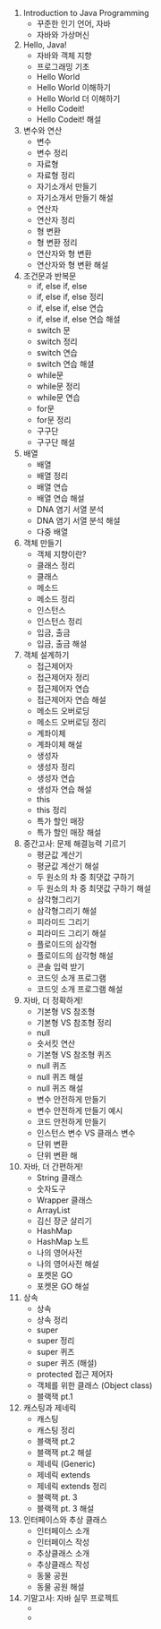 
<ol>
    <li>
        Introduction to Java Programming
        <ul>
            <li>꾸준한 인기 언어, 자바</li>
            <li>자바와 가상머신</li>
        </ul>
    </li>
    <li>
        Hello, Java!
        <ul>
            <li>자바와 객체 지향</li>
            <li>프로그래밍 기초</li>
            <li>Hello World</li>
            <li>Hello World 이해하기</li>
            <li>Hello World 더 이해하기</li>
            <li>Hello Codeit!</li>
            <li>Hello Codeit! 해설</li>
        </ul>
    </li>
    <li>
        변수와 연산
        <ul>
            <li>변수</li>
            <li>변수 정리</li>
            <li>자료형</li>
            <li>자료형 정리</li>
            <li>자기소개서 만들기</li>
            <li>자기소개서 만들기 해설</li>
            <li>연산자</li>
            <li>연산자 정리</li>
            <li>형 변환</li>
            <li>형 변환 정리</li>
            <li>연산자와 형 변환</li>
            <li>연산자와 형 변환 해설</li>
        </ul>
    </li>
    <li>
        조건문과 반복문
        <ul>
            <li>if, else if, else</li>
            <li>if, else if, else 정리</li>
            <li>if, else if, else 연습</li>
            <li>if, else if, else 연습 해설</li>
            <li>switch 문</li>
            <li>switch 정리</li>
            <li>switch 연습</li>
            <li>switch 연습 해셜</li>
            <li>while문</li>
            <li>while문 정리</li>
            <li>while문 연습</li>
            <li>for문</li>
            <li>for문 정리</li>
            <li>구구단</li>
            <li>구구단 해설</li>
        </ul>
    </li>
    <li>
        배열
        <ul>
            <li>배열</li>
            <li>배열 정리</li>
            <li>배열 연습</li>
            <li>배열 연습 해설</li>
            <li>DNA 염기 서열 분석</li>
            <li>DNA 염기 서열 분석 해설</li>
            <li>다중 배열</li>
        </ul>
    </li>
    <li>
        객체 만들기
        <ul>
            <li>객체 지향이란?</li>
            <li>클래스 정리</li>
            <li>클래스</li>
            <li>메소드</li>
            <li>메소드 정리</li>
            <li>인스턴스</li>
            <li>인스턴스 정리</li>
            <li>입금, 출금</li>
            <li>입금, 출금 해설</li>
        </ul>
    </li>
    <li>
        객체 설계하기
        <ul>
            <li>접근제어자</li>
            <li>접근제어자 정리</li>
            <li>접근제어자 연습</li>
            <li>접근제어자 연습 해설</li>
            <li>메소드 오버로딩</li>
            <li>메소드 오버로딩 정리</li>
            <li>계좌이체</li>
            <li>계좌이체 해설</li>
            <li>생성자</li>
            <li>생성자 정리</li>
            <li>생성자 연습</li>
            <li>생성자 연습 해설</li>
            <li>this</li>
            <li>this 정리</li>
            <li>특가 할인 매장</li>
            <li>특가 할인 매장 해설</li>
        </ul>
    </li>
    <li>
        중간고사: 문제 해결능력 기르기
        <ul>
            <li>평균값 계산기</li>
            <li>평균값 계산기 해설</li>
            <li>두 원소의 차 중 최댓값 구하기</li>
            <li>두 원소의 차 중 최댓값 구하기 해설</li>
            <li>삼각형그리기</li>
            <li>삼각형그리기 해설</li>
            <li>피라미드 그리기</li>
            <li>피라미드 그리기 해설</li>
            <li>플로이드의 삼각형</li>
            <li>플로이드의 삼각형 해설</li>
            <li>콘솔 입력 받기 </li>
            <li>코드잇 소개 프로그램</li>
            <li>코드잇 소개 프로그램 해설</li>
         </ul>
    </li>
    <li>
        자바, 더 정확하게!
        <ul>
            <li>기본형 VS 참조형</li>
            <li>기본형 VS 참조형 정리</li>
            <li>null</li>
            <li>숏서킷 연산</li>
            <li>기본형 VS 참조형 퀴즈</li>
            <li>null 퀴즈</li>
            <li>null 퀴즈 해설</li>
            <li>null 퀴즈 해설</li>
            <li>변수 안전하게 만들기</li>
            <li>변수 안전하게 만들기 예시</li>
            <li>코드 안전하게 만들기</li>
            <li>인스턴스 변수 VS 클래스 변수</li>
            <li>단위 변환</li>
            <li>단위 변환 해</li>
        </ul>
    </li>
    <li>
        자바, 더 간편하게!
        <ul>    
            <li>String 클래스</li>
            <li>숫자도구</li>
            <li>Wrapper 클래스</li>
            <li>ArrayList</li>
            <li>김신 장군 살리기</li>
            <li>HashMap</li>
            <li>HashMap 노트</li>
            <li>나의 영어사전</li>
            <li>나의 영어사전 해설</li>
            <li>포켓몬 GO</li>
            <li>포켓몬 GO 해설</li>
        </ul>
    </li>
    <li>
        상속
        <ul>
            <li>상속</li>
            <li>상속 정리</li>
            <li>super</li>
            <li>super 정리</li>
            <li>super 퀴즈</li>
            <li>super 퀴즈 (해설)</li>
            <li>protected 접근 제어자</li>
            <li>객체를 위한 클래스 (Object class)</li>
            <li>블랙잭 pt.1</li>
        </ul>
    </li>
    <li>
        캐스팅과 제네릭
        <ul>    
            <li>캐스팅</li>
            <li>캐스팅 정리</li>
            <li>블랙잭 pt.2</li>
            <li>블랙잭 pt.2 해설</li>
            <li>제네릭 (Generic)</li>
            <li>제네릭 extends</li>
            <li>제네릭 extends 정리</li>
            <li>블랙잭 pt. 3</li>
            <li>블랙잭 pt. 3 해설</li>
        </ul>
    </li>
    </li>
    <li>
        인터페이스와 추상 클래스
        <ul>
            <li>인터페이스 소개</li>
            <li>인터페이스 작성</li>
            <li>추상클래스 소개</li>
            <li>추상클래스 작성</li>
            <li>동물 공원</li>
            <li>동물 공원 해설</li>
        </ul>
    </li>
    <li>
        기말고사: 자바 실무 프로젝트
        <ul>
            <li></li>
            <li></li>
        </ul>
    </li>
</ol>

